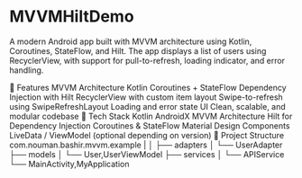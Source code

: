 # MVVMHiltDemo

A modern Android app built with MVVM architecture using Kotlin, Coroutines, StateFlow, and Hilt. The app displays a list of users using RecyclerView, with support for pull-to-refresh, loading indicator, and error handling.

🚀 Features
MVVM Architecture
Kotlin Coroutines + StateFlow
Dependency Injection with Hilt
RecyclerView with custom item layout
Swipe-to-refresh using SwipeRefreshLayout
Loading and error state UI
Clean, scalable, and modular codebase
🧱 Tech Stack
Kotlin
AndroidX
MVVM Architecture
Hilt for Dependency Injection
Coroutines & StateFlow
Material Design Components
LiveData / ViewModel (optional depending on version)
📁 Project Structure
com.nouman.bashir.mvvm.example |
│ 
├── adapters 
│ └── UserAdapter 
├── models 
│ └── User,UserViewModel 
├── services 
│ └── APIService 
└── MainActivity,MyApplication
